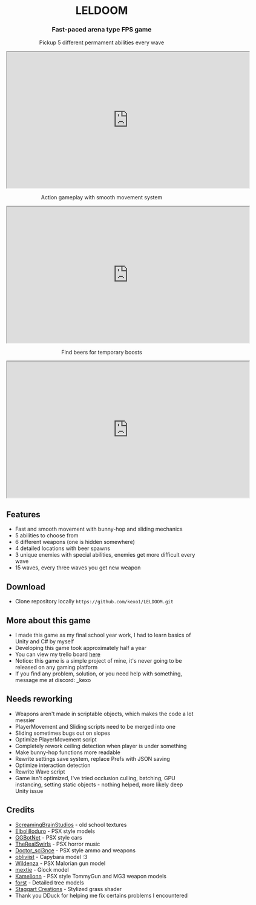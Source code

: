 
<div align = center>

# LELDOOM
### Fast-paced arena type FPS game

Pickup 5 different permament abilities every wave
<iframe src="https://drive.google.com/file/d/1SGNaZFlRwyBS9XYelmUMeXQJl-e1D2D3/preview" width="640" height="360" allow="autoplay"></iframe>

Action gameplay with smooth movement system
<iframe src="https://drive.google.com/file/d/1tkUQO3B-f3RJ912Fz3UUlqUrXwoJ_K62/preview" width="640" height="360" allow="autoplay"></iframe>

Find beers for temporary boosts
<iframe src="https://drive.google.com/file/d/1jRWT4TAYEHvc8iNFVD-1kiPG3Ae6Xkzf/preview" width="640" height="360" allow="autoplay"></iframe>

<div align = left>

##  Features
* Fast and smooth movement with bunny-hop and sliding mechanics
* 5 abilities to choose from
* 6 different weapons (one is hidden somewhere)
* 4 detailed locations with beer spawns
* 3 unique enemies with special abilities, enemies get more difficult every wave
* 15 waves, every three waves you get new weapon

## Download
* Clone repository locally
`https://github.com/kexo1/LELDOOM.git`

##  More about this game
* I made this game as my final school year work, I had to learn basics of Unity and C# by myself
* Developing this game took approximately half a year
* You can view my trello board [here](https://trello.com/b/rUmtAu4S/leldoom)
* Notice: this game is a simple project of mine, it's never going to be released on any gaming platform
* If you find any problem, solution, or you need help with something, message me at discord: _kexo

## Needs reworking
* Weapons aren't made in scriptable objects, which makes the code a lot messier
* PlayerMovement and Sliding scripts need to be merged into one
* Sliding sometimes bugs out on slopes
* Optimize PlayerMovement script
* Completely rework ceiling detection when player is under something
* Make bunny-hop functions more readable
* Rewrite settings save system, replace Prefs with JSON saving
* Optimize interaction detection
* Rewrite Wave script
* Game isn't optimized, I've tried occlusion culling, batching, GPU instancing, setting static objects - nothing helped, more likely deep Unity issue

## Credits
* [ScreamingBrainStudios](https://screamingbrainstudios.itch.io/) - old school textures
* [Elbolilloduro](https://elbolilloduro.itch.io/) - PSX style models
* [GGBotNet](https://ggbot.itch.io/) - PSX style cars
* [TheRealSwirls](therealswirls.itch.io/) - PSX horror music
* [Doctor_sci3nce](https://doctor-sci3nce.itch.io/) - PSX style ammo and weapons
* [obliviist](https://obliviist.itch.io/) - Capybara model :3
* [Wildenza](https://wildenza.itch.io/) - PSX Malorian gun model
* [mextie](https://mextie.itch.io/) - Glock model
* [Kamelionn](https://kamelionn.itch.io/) - PSX style TommyGun and MG3 weapon models
* [forst](https://assetstore.unity.com/publishers/408) - Detailed tree models
* [Staggart Creations](https://assetstore.unity.com/publishers/15580) - Stylized grass shader
* Thank you DDuck for helping me fix certains problems I encountered